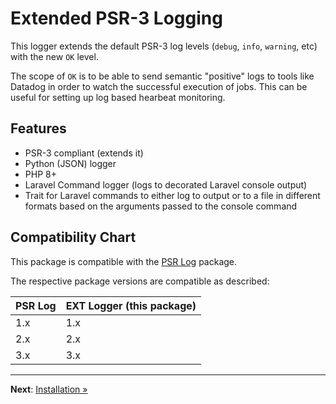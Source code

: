 # Extended PSR-3 Logging

This logger extends the default PSR-3 log levels (`debug`, `info`, `warning`, etc) with the new
`OK` level.

The scope of `OK` is to be able to send semantic "positive" logs to tools like Datadog in order to
watch the successful execution of jobs. This can be useful for setting up log based hearbeat
monitoring.

## Features

- PSR-3 compliant (extends it)
- Python (JSON) logger
- PHP 8+
- Laravel Command logger (logs to decorated Laravel console output)
- Trait for Laravel commands to either log to output or to a file in different formats based on
  the arguments passed to the console command

## Compatibility Chart

This package is compatible with the [PSR Log](https://github.com/php-fig/log) package.

The respective package versions are compatible as described:

| PSR Log | EXT Logger (this package) |
|---------|---------------------------|
| 1.x     | 1.x                       |
| 2.x     | 2.x                       |
| 3.x     | 3.x                       |

---

**Next**: [Installation &raquo;](installation.md)
